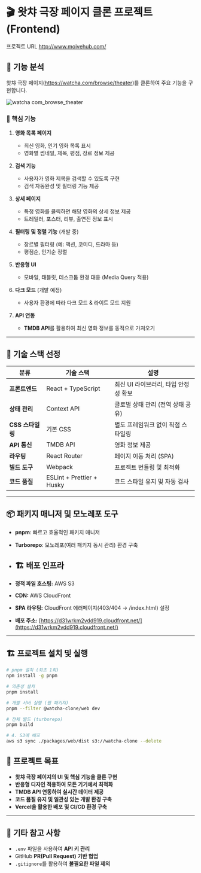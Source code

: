 # 🎬 왓챠 극장 페이지 클론 프로젝트 (Frontend)

프로젝트 URL
http://www.moivehub.com/

## 📌 기능 분석

왓챠 극장 페이지(https://watcha.com/browse/theater)를 클론하여 주요 기능을 구현합니다.

![watcha com_browse_theater](https://github.com/user-attachments/assets/d2f91bf5-aff7-4ac8-9190-afc703f93909)


### 🚀 핵심 기능

1. **영화 목록 페이지**
   - 최신 영화, 인기 영화 목록 표시
   - 영화별 썸네일, 제목, 평점, 장르 정보 제공

2. **검색 기능**
   - 사용자가 영화 제목을 검색할 수 있도록 구현
   - 검색 자동완성 및 필터링 기능 제공

3. **상세 페이지**
   - 특정 영화를 클릭하면 해당 영화의 상세 정보 제공
   - 트레일러, 포스터, 리뷰, 출연진 정보 표시

4. **필터링 및 정렬 기능** (개발 중)
   - 장르별 필터링 (예: 액션, 코미디, 드라마 등)
   - 평점순, 인기순 정렬

5. **반응형 UI**
   - 모바일, 태블릿, 데스크톱 환경 대응 (Media Query 적용)

6. **다크 모드** (개발 예정)
   - 사용자 환경에 따라 다크 모드 & 라이트 모드 지원

7. **API 연동**
   - **TMDB API**를 활용하여 최신 영화 정보를 동적으로 가져오기

---

## 🔧 기술 스택 선정

| **분류**       | **기술 스택**        | **설명** |
|--------------|------------------|---------|
| **프론트엔드** | React + TypeScript | 최신 UI 라이브러리, 타입 안정성 확보 |
| **상태 관리** | Context API | 글로벌 상태 관리 (전역 상태 공유) |
| **CSS 스타일링** | 기본 CSS | 별도 프레임워크 없이 직접 스타일링 |
| **API 통신** | TMDB API | 영화 정보 제공 |
| **라우팅** | React Router | 페이지 이동 처리 (SPA) |
| **빌드 도구** | Webpack | 프로젝트 번들링 및 최적화 |
| **코드 품질** | ESLint + Prettier + Husky | 코드 스타일 유지 및 자동 검사 |

---

## 📦 패키지 매니저 및 모노레포 도구

- **pnpm**: 빠르고 효율적인 패키지 매니저
- **Turborepo**: 모노레포(여러 패키지 동시 관리) 환경 구축

- ## 🏗️ 배포 인프라

- **정적 파일 호스팅:** AWS S3
- **CDN:** AWS CloudFront
- **SPA 라우팅:** CloudFront 에러페이지(403/404 → /index.html) 설정
- **배포 주소:** [https://d31wrkm2vdd919.cloudfront.net/](https://d31wrkm2vdd919.cloudfront.net/)

---

## 🏗️ 프로젝트 설치 및 실행

```bash
# pnpm 설치 (최초 1회)
npm install -g pnpm

# 의존성 설치
pnpm install

# 개발 서버 실행 (웹 패키지)
pnpm --filter @watcha-clone/web dev

# 전체 빌드 (turborepo)
pnpm build

# 4. S3에 배포
aws s3 sync ./packages/web/dist s3://watcha-clone --delete
```


## 📌 프로젝트 목표

- **왓챠 극장 페이지의 UI 및 핵심 기능을 클론 구현**
- **반응형 디자인 적용하여 모든 기기에서 최적화**
- **TMDB API 연동하여 실시간 데이터 제공**
- **코드 품질 유지 및 일관성 있는 개발 환경 구축**
- **Vercel을 활용한 배포 및 CI/CD 환경 구축**

---

## 📜 기타 참고 사항

- `.env` 파일을 사용하여 **API 키 관리**
- GitHub **PR(Pull Request) 기반 협업**
- `.gitignore`를 활용하여 **불필요한 파일 제외**
